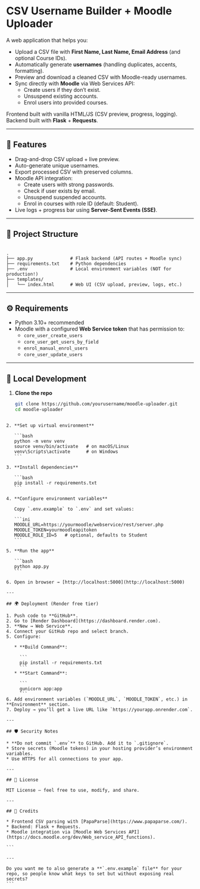 # CSV Username Builder + Moodle Uploader

A web application that helps you:

- Upload a CSV file with **First Name, Last Name, Email Address** (and optional Course IDs).
- Automatically generate **usernames** (handling duplicates, accents, formatting).
- Preview and download a cleaned CSV with Moodle-ready usernames.
- Sync directly with **Moodle** via Web Services API:
  - Create users if they don’t exist.
  - Unsuspend existing accounts.
  - Enrol users into provided courses.

Frontend built with vanilla HTML/JS (CSV preview, progress, logging).  
Backend built with **Flask** + **Requests**.

---

## 🚀 Features

- Drag-and-drop CSV upload + live preview.
- Auto-generate unique usernames.
- Export processed CSV with preserved columns.
- Moodle API integration:
  - Create users with strong passwords.
  - Check if user exists by email.
  - Unsuspend suspended accounts.
  - Enrol in courses with role ID (default: Student).
- Live logs + progress bar using **Server-Sent Events (SSE)**.

---

## 📂 Project Structure

```

.
├── app.py              # Flask backend (API routes + Moodle sync)
├── requirements.txt    # Python dependencies
├── .env                # Local environment variables (NOT for production!)
├── templates/
│   └── index.html      # Web UI (CSV upload, preview, logs, etc.)

````

---

## ⚙️ Requirements

- Python 3.10+ recommended
- Moodle with a configured **Web Service token** that has permission to:
  - `core_user_create_users`
  - `core_user_get_users_by_field`
  - `enrol_manual_enrol_users`
  - `core_user_update_users`

---

## 🔧 Local Development

1. **Clone the repo**

   ```bash
   git clone https://github.com/yourusername/moodle-uploader.git
   cd moodle-uploader
````

2. **Set up virtual environment**

   ```bash
   python -m venv venv
   source venv/bin/activate   # on macOS/Linux
   venv\Scripts\activate      # on Windows
   ```

3. **Install dependencies**

   ```bash
   pip install -r requirements.txt
   ```

4. **Configure environment variables**

   Copy `.env.example` to `.env` and set values:

   ```ini
   MOODLE_URL=https://yourmoodle/webservice/rest/server.php
   MOODLE_TOKEN=yourmoodleapitoken
   MOODLE_ROLE_ID=5   # optional, defaults to Student
   ```

5. **Run the app**

   ```bash
   python app.py
   ```

6. Open in browser → [http://localhost:5000](http://localhost:5000)

---

## 🌍 Deployment (Render free tier)

1. Push code to **GitHub**.
2. Go to [Render Dashboard](https://dashboard.render.com).
3. **New → Web Service**.
4. Connect your GitHub repo and select branch.
5. Configure:

   * **Build Command**:

     ```
     pip install -r requirements.txt
     ```
   * **Start Command**:

     ```
     gunicorn app:app
     ```
6. Add environment variables (`MOODLE_URL`, `MOODLE_TOKEN`, etc.) in **Environment** section.
7. Deploy → you’ll get a live URL like `https://yourapp.onrender.com`.

---

## 🛡️ Security Notes

* **Do not commit `.env`** to GitHub. Add it to `.gitignore`.
* Store secrets (Moodle tokens) in your hosting provider’s environment variables.
* Use HTTPS for all connections to your app.

---

## 📜 License

MIT License — feel free to use, modify, and share.

---

## 🙌 Credits

* Frontend CSV parsing with [PapaParse](https://www.papaparse.com/).
* Backend: Flask + Requests.
* Moodle integration via [Moodle Web Services API](https://docs.moodle.org/dev/Web_service_API_functions).

```

---

Do you want me to also generate a **`.env.example` file** for your repo, so people know what keys to set but without exposing real secrets?
```

